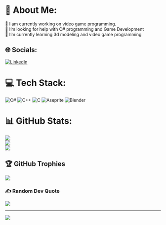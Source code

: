 # 💫 About Me:
🔭 I am currently working on video game programming.<br>🤝 I’m looking for help with C# programming and Game Development <br>🌱 I’m currently learning 3d modeling and video game programming


## 🌐 Socials:
[![LinkedIn](https://img.shields.io/badge/LinkedIn-%230077B5.svg?logo=linkedin&logoColor=white)](https://linkedin.com/in/https://www.linkedin.com/in/alperen-y%C4%B1lmaz-a04b14243) 

# 💻 Tech Stack:
![C#](https://img.shields.io/badge/c%23-%23239120.svg?style=flat&logo=c-sharp&logoColor=white) ![C++](https://img.shields.io/badge/c++-%2300599C.svg?style=flat&logo=c%2B%2B&logoColor=white) ![C](https://img.shields.io/badge/c-%2300599C.svg?style=flat&logo=c&logoColor=white) ![Aseprite](https://img.shields.io/badge/Aseprite-FFFFFF?style=flat&logo=Aseprite&logoColor=#7D929E) ![Blender](https://img.shields.io/badge/blender-%23F5792A.svg?style=flat&logo=blender&logoColor=white)
# 📊 GitHub Stats:
![](https://github-readme-stats.vercel.app/api?username=YLMZ-Alperen&theme=gruvbox&hide_border=false&include_all_commits=false&count_private=false)<br/>
![](https://github-readme-streak-stats.herokuapp.com/?user=YLMZ-Alperen&theme=gruvbox&hide_border=false)<br/>
![](https://github-readme-stats.vercel.app/api/top-langs/?username=YLMZ-Alperen&theme=gruvbox&hide_border=false&include_all_commits=false&count_private=false&layout=compact)

## 🏆 GitHub Trophies
![](https://github-profile-trophy.vercel.app/?username=YLMZ-Alperen&theme=gruvbox&no-frame=true&no-bg=false&margin-w=4)

### ✍️ Random Dev Quote
![](https://quotes-github-readme.vercel.app/api?type=horizontal&theme=gruvbox)

---
[![](https://visitcount.itsvg.in/api?id=YLMZ-Alperen&icon=0&color=8)](https://visitcount.itsvg.in)

<!-- Proudly created with GPRM ( https://gprm.itsvg.in ) -->

